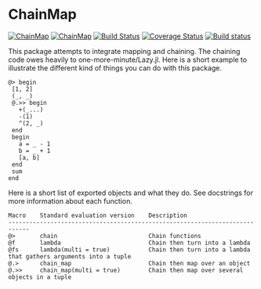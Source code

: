 # ChainMap

[![ChainMap](http://pkg.julialang.org/badges/ChainMap_0.4.svg)](http://pkg.julialang.org/?pkg=ChainMap)
[![ChainMap](http://pkg.julialang.org/badges/ChainMap_0.5.svg)](http://pkg.julialang.org/?pkg=ChainMap)
[![Build Status](https://travis-ci.org/bramtayl/ChainMap.jl.svg?branch=master)](https://travis-ci.org/bramtayl/ChainMap.jl)
[![Coverage Status](https://coveralls.io/repos/bramtayl/ChainMap.jl/badge.svg?branch=master&service=github)](https://coveralls.io/github/bramtayl/ChainMap.jl?branch=master)
[![Build status](https://ci.appveyor.com/api/projects/status/github/bramtayl/ChainMap.jl?svg=true&branch=master)](https://ci.appveyor.com/project/bramtayl/chainmap-jl/branch/master)

This package attempts to integrate mapping and chaining.
The chaining code owes heavily to one-more-minute/Lazy.jl.
Here is a short example to illustrate the different kind of things you can do with this package.

```{julia}
@> begin
 [1, 2]
 (_, _)
 @.>> begin
   +(_...)
   -(1)
   ^(2, _)
 end
 begin
   a = _ - 1
   b = _ + 1
   [a, b]
 end
 sum
end
```

Here is a short list of exported objects and what they do. See docstrings for
more information about each function.

    Macro    Standard evaluation version    Description
    ----------------------------------------------------------------------------
    @>       chain                          Chain functions
    @f       lambda                         Chain then turn into a lambda
    @fs      lambda(multi = true)           Chain then turn into a lambda that gathers arguments into a tuple
    @.>      chain_map                      Chain then map over an object
    @.>>     chain_map(multi = true)        Chain then map over several objects in a tuple
